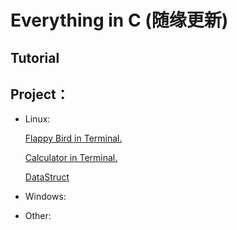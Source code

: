 # Everything in C (随缘更新)

## Tutorial

##  Project：

* Linux:
  
  [Flappy Bird in Terminal.](https://github.com/3sforbed/C/tree/master/CProject/Linux/Ubuntu18.04/FlappyBirdinTerminal)
  
  [Calculator in Terminal.](https://github.com/3sforbed/C/tree/master/CProject/Linux/Ubuntu18.04/CalculatorinTerminal)
  
  [DataStruct](https://github.com/3sforbed/C/tree/master/CProject/Linux/Ubuntu18.04/DataStruct)
  
* Windows:

* Other:
     

